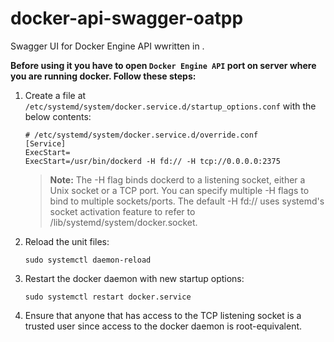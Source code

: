 # docker-api-swagger-oatpp
Swagger UI for Docker Engine API wwritten in .

**Before using it you have to open `Docker Engine API` port on server where you are running docker. Follow these steps:**

1. Create a file at `/etc/systemd/system/docker.service.d/startup_options.conf` with the below contents:
    ```
    # /etc/systemd/system/docker.service.d/override.conf
    [Service]
    ExecStart=
    ExecStart=/usr/bin/dockerd -H fd:// -H tcp://0.0.0.0:2375
    ```
    >**Note:** The -H flag binds dockerd to a listening socket, either a Unix socket or a TCP port. You can specify multiple -H flags to bind to multiple sockets/ports. The default -H fd:// uses systemd's socket activation feature to refer to /lib/systemd/system/docker.socket.
1. Reload the unit files:
    ```shell script
    sudo systemctl daemon-reload
    ```
1. Restart the docker daemon with new startup options:
    ```shell script
    sudo systemctl restart docker.service
    ```
1. Ensure that anyone that has access to the TCP listening socket is a trusted user since access to the docker daemon is root-equivalent.

